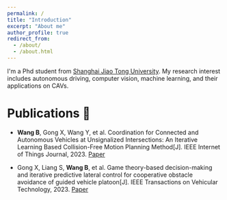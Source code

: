 ```yaml
---
permalink: /
title: "Introduction"
excerpt: "About me"
author_profile: true
redirect_from: 
  - /about/
  - /about.html
---
```


I'm a Phd student from [Shanghai Jiao Tong University](https://www.sjtu.edu.cn/). My research interest includes autonomous driving, computer vision, machine learning, and their applications on CAVs.

Publications :book:
======
- **Wang B**, Gong X, Wang Y, et al. Coordination for Connected and Autonomous Vehicles at Unsignalized Intersections: An Iterative Learning Based Collision-Free Motion Planning Method[J]. IEEE Internet of Things Journal, 2023. [Paper](https://ieeexplore.ieee.org/abstract/document/10224258)

- Gong X, Liang S, **Wang B**, et al. Game theory-based decision-making and iterative predictive lateral control for cooperative obstacle avoidance of guided vehicle platoon[J]. IEEE Transactions on Vehicular Technology, 2023. [Paper](https://ieeexplore.ieee.org/abstract/document/10018478)
